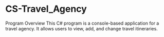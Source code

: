 # CS-Travel_Agency
Program Overview This C# program is a console-based application for a travel agency. It allows users to view, add, and change travel itineraries. 
